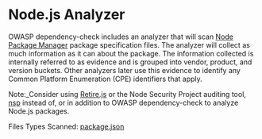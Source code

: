 Node.js Analyzer
================

OWASP dependency-check includes an analyzer that will scan [Node Package Manager](https://www.npmjs.com/)
package specification files. The analyzer will collect as much information as
it can about the package. The information collected is internally referred to
as evidence and is grouped into vendor, product, and version buckets. Other
analyzers later use this evidence to identify any Common Platform Enumeration
(CPE) identifiers that apply.

Note:_Consider using [Retire.js](http://retirejs.github.io/retire.js/) or the
Node Security Project auditing tool, [nsp](https://nodesecurity.io/tools) instead
of, or in addition to OWASP dependency-check to analyze Node.js packages.

Files Types Scanned: [package.json](https://docs.npmjs.com/files/package.json)
